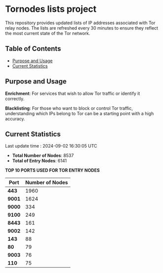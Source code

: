 # Tornodes lists project

This repository provides updated lists of IP addresses associated with Tor relay nodes. The lists are refreshed every 30 minutes to ensure they reflect the most current state of the Tor network.

## Table of Contents

- [Purpose and Usage](#purpose-and-usage)
- [Current Statistics](#current-statistics)


## Purpose and Usage

**Enrichment**: For services that wish to allow Tor traffic or identify it correctly.

**Blacklisting**: For those who want to block or control Tor traffic, understanding which IPs belong to Tor can be a starting point with a high accuracy.

## Current Statistics

Last update time : 2024-09-02 16:30:05 UTC

- **Total Number of Nodes**: 8537
- **Total of Entry Nodes**: 6141

**TOP 10 PORTS USED FOR TOR ENTRY NODES**

| **Port** | **Number of Nodes** |
|------|-----------------|
| **443**   | 1960  |
| **9001**   | 1624  |
| **9000**   | 334  |
| **9100**   | 249  |
| **8443**   | 161  |
| **9002**   | 142  |
| **143**   | 88  |
| **80**   | 79  |
| **9003**   | 76  |
| **110**   | 75  |

